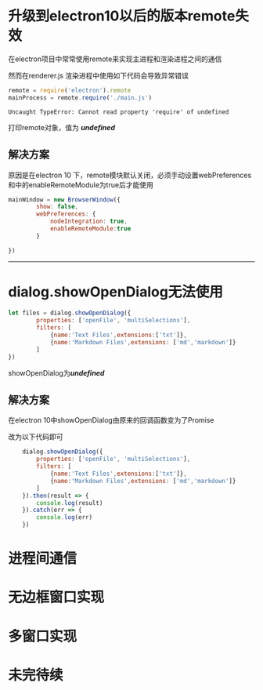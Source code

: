 # 升级到electron10以后的版本remote失效

在electron项目中常常使用remote来实现主进程和渲染进程之间的通信

然而在renderer.js 渲染进程中使用如下代码会导致异常错误

```javascript
remote = require('electron').remote
mainProcess = remote.require('./main.js')
```

```
Uncaught TypeError: Cannot read property 'require' of undefined
```

打印remote对象，值为 ***undefined***

## 解决方案

原因是在electron 10 下，remote模块默认关闭，必须手动设置webPreferences和中的enableRemoteModule为true后才能使用

```javascript
mainWindow = new BrowserWindow({
        show: false,
        webPreferences: {
            nodeIntegration: true,
            enableRemoteModule:true   
        }
        
})
```

**********

# dialog.showOpenDialog无法使用

```javascript
let files = dialog.showOpenDialog({
        properties: ['openFile', 'multiSelections'],
        filters: [
            {name:'Text Files',extensions:['txt']},
            {name:'Markdown Files',extensions: ['md','markdown']}
        ]
})
```

showOpenDialog为***undefined***

## 解决方案

在electron 10中showOpenDialog由原来的回调函数变为了Promise

改为以下代码即可

```javascript
    dialog.showOpenDialog({
        properties: ['openFile', 'multiSelections'],
        filters: [
            {name:'Text Files',extensions:['txt']},
            {name:'Markdown Files',extensions: ['md','markdown']}
        ]
    }).then(result => {
        console.log(result)
    }).catch(err => {
        console.log(err)
    })
```

# 进程间通信



# 无边框窗口实现



# 多窗口实现



# 未完待续